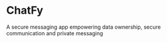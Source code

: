 # ChatFy
A secure messaging app empowering data ownership, secure communication and private messaging
